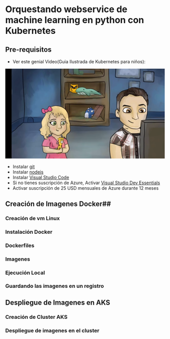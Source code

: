 # Orquestando webservice de machine learning en python con Kubernetes

## Pre-requisitos ##

* Ver este genial Video(Guia Ilustrada de Kubernetes para niños):

[![Guia Ilustrada de Kubernetes para niños](imagenes/deis.png)](https://youtu.be/4ht22ReBjno)

*	Instalar [git](https://git-scm.com/downloads)
*	Instalar [nodejs](https://nodejs.org/es/download/)
*	Instalar [Visual Studio Code](https://code.visualstudio.com/download)
*	Si no tienes suscripción de Azure, Activar [Visual Studio Dev Essentials](https://www.visualstudio.com/es/dev-essentials/)
*	Activar suscripción de 25 USD mensuales de Azure durante 12 meses


## Creación de Imagenes Docker##
### Creación de vm Linux ###

### Instalación Docker ###

### Dockerfiles ###

### Imagenes ###

### Ejecución Local ###

### Guardando las imagenes en un registro ###

## Despliegue de Imagenes en AKS ##

### Creación de Cluster AKS ###

### Despliegue de imagenes en el cluster ###